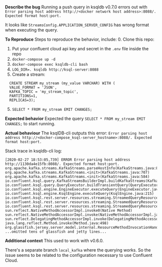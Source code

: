 **Describe the bug**
Running a push query in ksqldb v0.7.0 errors out with `Error parsing host address http://<docker network host address>:8088/. Expected format host:port.`

It looks like `StreamsConfig.APPLICATION_SERVER_CONFIG` has wrong format when executing the query.

**To Reproduce**
Steps to reproduce the behavior, include:
0. Clone this repo: 
1. Put your confluent cloud api key and secret in the `.env` file inside the repo
1. `docker-compose up -d`
2. `docker-compose exec ksqldb-cli bash`
3. `LOG_DIR=. ksqldb http://ksql-server:8088`
4. Create a stream:
```
  CREATE STREAM my_stream (my_value VARCHAR) WITH (
  VALUE_FORMAT = 'JSON',
  KAFKA_TOPIC = 'my_stream_topic', 
  PARTITIONS=1, 
  REPLICAS=3);
  ```
5. `SELECT * FROM my_stream EMIT CHANGES;`

**Expected behavior**
Expected the query `SELECT * FROM my_stream EMIT CHANGES;` to start running.

**Actual behaviour**
The ksqlDB-cli outputs this error: `Error parsing host address http://<docker-compose_ksql-server_hostname>:8088/. Expected format host:port.`

Stack trace in ksqldb-cli log: 
```
[2020-02-27 18:53:05,739] ERROR Error parsing host address http://1130da4e15fb:8088/. Expected format host:port.
org.apache.kafka.streams.KafkaStreams.parseHostInfo(KafkaStreams.java:818)
org.apache.kafka.streams.KafkaStreams.<init>(KafkaStreams.java:707)
org.apache.kafka.streams.KafkaStreams.<init>(KafkaStreams.java:584)
io.confluent.ksql.query.KafkaStreamsBuilderImpl.buildKafkaStreams(KafkaStreamsBuilderImpl.java:43)
io.confluent.ksql.query.QueryExecutor.buildTransientQuery(QueryExecutor.java:165)
io.confluent.ksql.engine.EngineExecutor.executeQuery(EngineExecutor.java:129)
io.confluent.ksql.engine.KsqlEngine.executeQuery(KsqlEngine.java:215)
io.confluent.ksql.rest.server.resources.streaming.StreamedQueryResource.handlePushQuery(StreamedQueryResource.java:269)
io.confluent.ksql.rest.server.resources.streaming.StreamedQueryResource.handleStatement(StreamedQueryResource.java:208)
io.confluent.ksql.rest.server.resources.streaming.StreamedQueryResource.streamQuery(StreamedQueryResource.java:161)
sun.reflect.NativeMethodAccessorImpl.invoke0(Native Method)
sun.reflect.NativeMethodAccessorImpl.invoke(NativeMethodAccessorImpl.java:62)
sun.reflect.DelegatingMethodAccessorImpl.invoke(DelegatingMethodAccessorImpl.java:43)
java.lang.reflect.Method.invoke(Method.java:498)
org.glassfish.jersey.server.model.internal.ResourceMethodInvocationHandlerFactory.lambda$static$0(ResourceMethodInvocationHandlerFactory.java:52)
...omitted tens of glassfish and jetty lines...
```

**Additional context**
This used to work with v0.6.0.

There's a separate branch `local_kafka` where the querying works. So the issue seems to be related to the configuration necessary to use Confluent Cloud.
